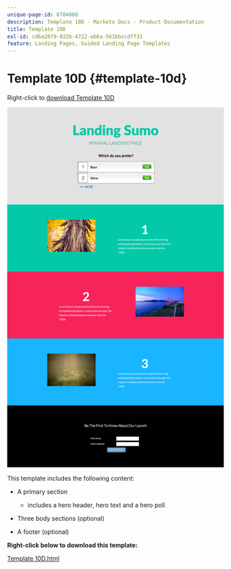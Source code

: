 ```yaml
---
unique-page-id: 8784008
description: Template 10D - Marketo Docs - Product Documentation
title: Template 10D
exl-id: cd6a2879-032b-4722-ab6a-561bbccdff31
feature: Landing Pages, Guided Landing Page Templates
---
```

# Template 10D {#template-10d}

Right-click to [download Template 10D](https://experienceleague.adobe.com/landing/marketo/lp-templates/template-10d.html)

![](assets/image2015-7-27-11-3a3-3a12.png)

This template includes the following content:

* A primary section

  * includes a hero header, hero text and a hero poll

* Three body sections (optional)
* A footer (optional)

**Right-click below to download this template:**

[Template 10D.html](https://experienceleague.adobe.com/landing/marketo/lp-templates/template-10d.html)
